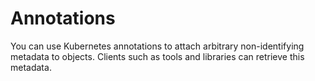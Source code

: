 # Annotations

You can use Kubernetes annotations to attach arbitrary non-identifying metadata to objects. Clients such as tools and libraries can retrieve this metadata.